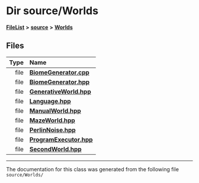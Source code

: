 

# Dir source/Worlds



[**FileList**](files.md) **>** [**source**](dir_b2f33c71d4aa5e7af42a1ca61ff5af1b.md) **>** [**Worlds**](dir_9813a27ecb6dbdc5ed22cda8cf865019.md)












## Files

| Type | Name |
| ---: | :--- |
| file | [**BiomeGenerator.cpp**](_biome_generator_8cpp.md) <br> |
| file | [**BiomeGenerator.hpp**](_biome_generator_8hpp.md) <br> |
| file | [**GenerativeWorld.hpp**](_generative_world_8hpp.md) <br> |
| file | [**Language.hpp**](_language_8hpp.md) <br> |
| file | [**ManualWorld.hpp**](_manual_world_8hpp.md) <br> |
| file | [**MazeWorld.hpp**](_maze_world_8hpp.md) <br> |
| file | [**PerlinNoise.hpp**](_perlin_noise_8hpp.md) <br> |
| file | [**ProgramExecutor.hpp**](_program_executor_8hpp.md) <br> |
| file | [**SecondWorld.hpp**](_second_world_8hpp.md) <br> |



























































------------------------------
The documentation for this class was generated from the following file `source/Worlds/`

